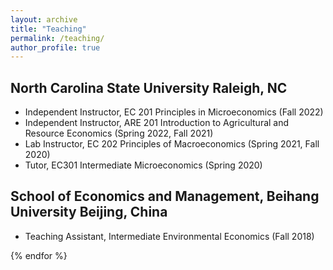 ```yaml
---
layout: archive
title: "Teaching"
permalink: /teaching/
author_profile: true
---
```



## North Carolina State University	Raleigh, NC
* Independent Instructor, EC 201 Principles in Microeconomics (Fall 2022)
* Independent Instructor, ARE 201 Introduction to Agricultural and Resource Economics (Spring 2022, Fall 2021)
* Lab Instructor, EC 202 Principles of Macroeconomics (Spring 2021, Fall 2020)	
* Tutor, EC301 Intermediate Microeconomics (Spring 2020)	
## School of Economics and Management, Beihang University	Beijing, China
* Teaching Assistant, Intermediate Environmental Economics (Fall 2018)	


{% endfor %}
